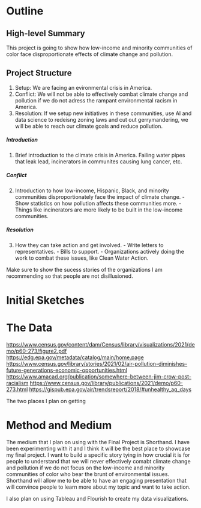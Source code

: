 # Outline
## High-level Summary
This project is going to show how low-income and minority communities of color face disproportionate effects of climate change and pollution.

## Project Structure
  1. Setup: We are facing an evironmental crisis in America. 
  2. Conflict: We will not be able to effectively combat climate change and pollution if we do not adress the rampant environmental racism in America.
  3. Resolution: If we setup new initiatives in these communities, use AI and data science to redeisng zoning laws and cut out gerrymandering, we will be able to reach our climate goals and reduce pollution.

##### Introduction
  1. Brief introduction to the climate crisis in America. Failing water pipes that leak lead, incinerators in communites causing lung cancer, etc.

##### Conflict
  2. Introduction to how low-income, Hispanic, Black, and minority communities disproportionately face the impact of climate change.
    - Show statistics on how pollution affects these communities more.
    - Things like incinerators are more likely to be built in the low-income communities. 

##### Resolution
  3. How they can take action and get involved.
    - Write letters to representatives. 
    - Bills to support.
    - Organizations actively doing the work to combat these issues, like Clean Water Action.

Make sure to show the sucess stories of the organizations I am recommending so that people are not disillusioned. 
    


# Initial Sketches

<div class="flourish-embed flourish-chart" data-src="visualisation/7838490"><script src="https://public.flourish.studio/resources/embed.js"></script></div>

# The Data
https://www.census.gov/content/dam/Census/library/visualizations/2021/demo/p60-273/figure2.pdf
https://edg.epa.gov/metadata/catalog/main/home.page
https://www.census.gov/library/stories/2021/02/air-pollution-diminishes-future-generations-economic-opportunities.html
https://www.amacad.org/publication/somewhere-between-jim-crow-post-racialism
https://www.census.gov/library/publications/2021/demo/p60-273.html
https://gispub.epa.gov/air/trendsreport/2018/#unhealthy_aq_days

The two places I plan on getting 

# Method and Medium
The medium that I plan on using with the Final Project is Shorthand. I have been experimenting with it and I think it will be the best place to showcase my final project. I want to build a specific story tying in how crucial it is for people to understand that we will never effectively comabt climate change and pollution if we do not focus on the low-income and minority communities of color who bear the brunt of environmental issues. Shorthand will allow me to be able to have an engaging presentation that will convince people to learn more about my topic and want to take action.

I also plan on using Tableau and Flourish to create my data visualizations. 
